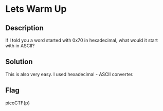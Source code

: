# Lets Warm Up

## Description

If I told you a word started with 0x70 in hexadecimal, what would it start with in ASCII?

## Solution

This is also very easy. I used hexadecimal - ASCII converter.

## Flag

picoCTF{p}
